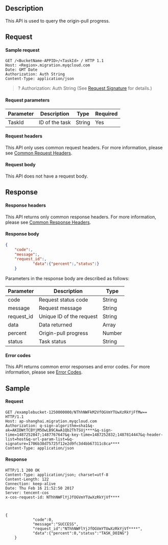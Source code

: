 ## Description

This API is used to query the origin-pull progress.

## Request

#### Sample request

```plaintext
GET /<BucketName-APPID>/<TaskId> / HTTP 1.1
Host: <Region>.migration.myqcloud.com
Date: GMT Date
Authorization: Auth String
Content-Type: application/json
```

> ? Authorization: Auth String (See [Request Signature](https://intl.cloud.tencent.com/document/product/436/7778) for details.)

#### Request parameters

| Parameter | Description | Type | Required |
|----|----|----|------|
| TaskId | ID of the task | String | Yes |


#### Request headers

This API only uses common request headers. For more information, please see [Common Request Headers](https://intl.cloud.tencent.com/document/product/436/7728).

#### Request body

This API does not have a request body.


## Response

#### Response headers

This API returns only common response headers. For more information, please see [Common Response Headers](https://intl.cloud.tencent.com/document/product/436/7729).

#### Response body

```json
{
  	"code":,
  	"message":,
  	"request_id":,
			"data":{"percent":,"status":}
	}
```


Parameters in the response body are described as follows:

| Parameter | Description | Type |
| ---------- | ------- | ------ |
| code | Request status code | String |
| message | Request message | String |
| request_id | Unique ID of the request | String |
| data | Data returned | Array |
| percent | Origin-pull progress | Number |
| status | Task status | String |



#### Error codes

This API returns common error responses and error codes. For more information, please see [Error Codes](https://intl.cloud.tencent.com/document/product/436/7730).



## Sample

#### Request

```plaintext
GET /examplebucket-1250000000/NThhNWFkM2VfOGVmYTUwXzRkYjFfMw== HTTP/1.1
Host: ap-shanghai.migration.myqcloud.com
Authorization: q-sign-algorithm=sha1&q-ak=AKIDWtTCBYjM5OwLB9CAwA1Qb2ThTSUj****&q-sign-time=1487252847;1487767647&q-key-time=1487252832;1487814447&q-header-list=host&q-url-param-list=&q-signature=1706b38d75725f12e2d9fc3d4bb67311c8ca****
Content-Type: application/json
```

#### Response

```plaintext
HTTP/1.1 200 OK
Content-Type: application/json; charset=utf-8
Content-Length: 122
Connection: keep-alive
Date: Thu Feb 16 21:52:50 2017
Server: tencent-cos
x-cos-request-id: NThhNWFlYjJfOGVmYTUwXzRkYjVf****



{
			"code":0,
			"message":"SUCCESS",
			"request_id":"NThhNWFlYjJfOGVmYTUwXzRkYjVf****",
			"data":{"percent":0,"status":"TASK_DOING"}
	}
```

